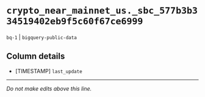 # `crypto_near_mainnet_us._sbc_577b3b334519402eb9f5c60f67ce6999`
`bq-1` | `bigquery-public-data`

## Column details
* [TIMESTAMP] `last_update`

-------------------------------------------------------------------------------
*Do not make edits above this line.*

